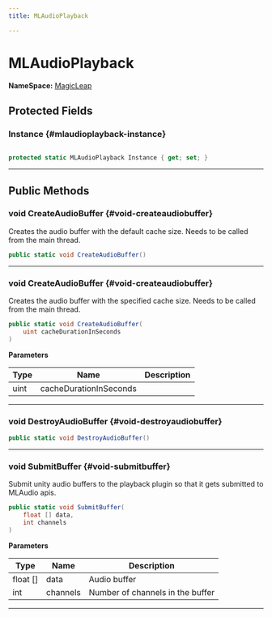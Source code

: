 ```yaml
---
title: MLAudioPlayback

---
```


# MLAudioPlayback



**NameSpace:** 
[MagicLeap](/versioned_docs/version-22-Mar-2023/unity-api/api/UnityEngine.XR.MagicLeap/UnityEngine.XR.MagicLeap.md) 








## Protected Fields

### Instance {#mlaudioplayback-instance}

```csharp

protected static MLAudioPlayback Instance { get; set; }

```






-----------

## Public Methods

### void CreateAudioBuffer {#void-createaudiobuffer}

Creates the audio buffer with the default cache size. Needs to be called from the main thread. 

```csharp
public static void CreateAudioBuffer()
```






-----------

### void CreateAudioBuffer {#void-createaudiobuffer}

Creates the audio buffer with the specified cache size. Needs to be called from the main thread. 

```csharp
public static void CreateAudioBuffer(
    uint cacheDurationInSeconds
)
```


**Parameters**

| Type | Name  | Description  | 
|--|--|--|
| uint |cacheDurationInSeconds||






-----------

### void DestroyAudioBuffer {#void-destroyaudiobuffer}

```csharp
public static void DestroyAudioBuffer()
```






-----------

### void SubmitBuffer {#void-submitbuffer}

Submit unity audio buffers to the playback plugin so that it gets submitted to MLAudio apis. 

```csharp
public static void SubmitBuffer(
    float [] data,
    int channels
)
```


**Parameters**

| Type | Name  | Description  | 
|--|--|--|
| float [] |data|Audio buffer|
| int |channels|Number of channels in the buffer|






-----------


